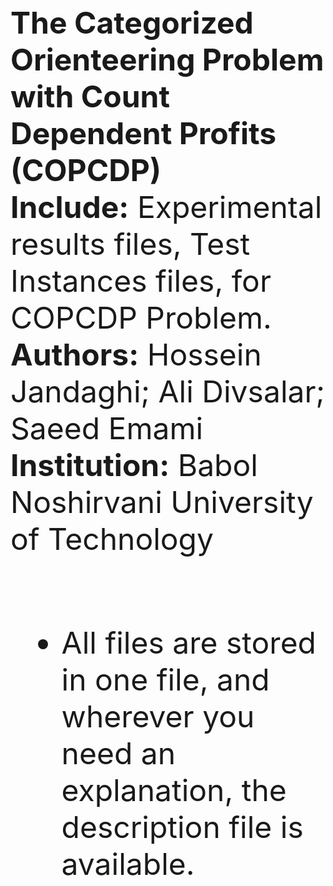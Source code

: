 <font size="18">

  <b>The Categorized Orienteering Problem with Count Dependent Profits (COPCDP)</b><br><font size="16">
  <b>Include:</b> Experimental results files, Test Instances files, for COPCDP Problem. <br>
  <b>Authors:</b> Hossein Jandaghi; Ali Divsalar; Saeed Emami <br>
  <b>Institution:</b> Babol Noshirvani University of Technology <br><br>
* All files are stored in one file, and wherever you need an explanation, the description file is available.

</font>


